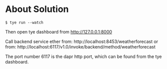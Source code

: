 # About Solution

```shell
$ tye run --watch
```

Then open tye dashboard from http://127.0.0.1:8000

Call backend service ether from:
http://localhost:8453/weatherforecast
or from:
http://localhost:6117/v1.0/invoke/backend/method/weatherforecast

The port number 6117 is the dapr http port, which can be found from the tye dashboard.

